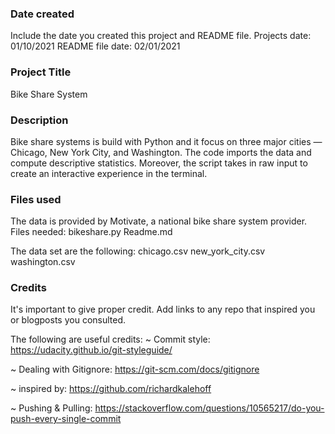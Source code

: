### Date created
Include the date you created this project and README file.
Projects date: 01/10/2021
README file date: 02/01/2021

### Project Title
Bike Share System

### Description
Bike share systems is build with Python and it focus on three major cities — Chicago, New York City, and Washington. The code imports the data and compute descriptive statistics. Moreover, the script takes in raw input to create an interactive experience in the terminal.

### Files used
The data is provided by Motivate, a national bike share system provider.
Files needed:
bikeshare.py
Readme.md

The data set are the following:
chicago.csv
new_york_city.csv
washington.csv


### Credits
It's important to give proper credit. Add links to any repo that inspired you or blogposts you consulted.

The following are useful credits:
~ Commit style: https://udacity.github.io/git-styleguide/

~ Dealing with Gitignore: https://git-scm.com/docs/gitignore

~ inspired by: https://github.com/richardkalehoff

~ Pushing & Pulling: https://stackoverflow.com/questions/10565217/do-you-push-every-single-commit
